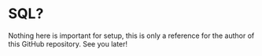 # SQL?
Nothing here is important for setup, this is only a reference for the author of this GitHub repository.
See you later!
